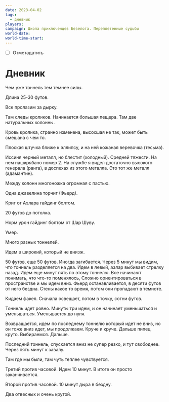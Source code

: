 ```yaml
---
date: 2023-04-02
tags:
  - дневник
players: 
campaign: Школа приключенцев Безелота. Переплетенные судьбы
world-date: 
world-time-start: 
---
```


- [ ] Отметадатить
# Дневник

Чем уже тоннель тем темнее силы.

Длина 25-30 футов.

Все пролазим за дырку.

Там следы кроликов. Начинается большая пещера. Там две натуральных колонны.

Кровь кролика, странно изменена, высохшая не так, может быть смешана с чем то.

Плоская штучка ближе к эллипсу, и на ней кожаная веревочка (тесьма).

Иссиня черный металл, но блестит (холодный). Средней тяжести. На нем нашкрябано номер 2. На службе я видел достаточно высокого генерала (ранга), в доспехах из этого металла. Это тот же металл (адамантин).

Между колонн многоножка огромная с пастью.

Одна джавелина торчит (Фьерд).

Крит от Аэлара гайдинг болтом.

20 футов до потолка.

Норм урон гайдинг болтом от Шар Шуву.

Умер.

Много разных тоннелей.

Идем в широкий, который не внизж.

50 футов, еще 50 футов. Иногда загибается. Через 5 минут мы видим, что тоннель разделяется на два. Идем в левый, аэлар выбивает стрелку назад. Идем еще минут пять по этому тоннелю. Все начинают понимать, что что-то поменялось, Сложно ориентироваться в пространстве и мы идем вниз. Фьерд останавливается, в десяти футов от него бездна. Стены какое то время, потом они пропадают в темноте.

Кидаем факел. Сначала освещает, потом в точку, сотни футов.

Тоннель идет ровно. Минуты три идем, и он начинает уменьшаться и уменьшаться. Уменьшается до нуля.

Возвращается, идем по последнему тоннелю который идет не вниз, но он тоже вниз идет, мы продолжаем. Круче и круче. Дальше пипец круто. Выбираемся. Дальше.

Последний тоннель, спускается вниз не супер резко, и тут свободнее. Через пять минут к завалу.

Там где мы были, там чуть теплее чувствуется.

Третий против часовой. Идем 10 минут. В итоге он просто заканчивается.

Второй против часовой. 10 минут дыра в бездну.

Два отвесных и очень крутой.